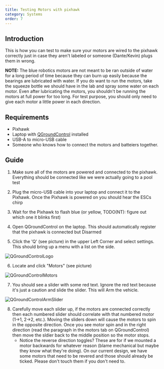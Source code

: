 ```yaml
---
title: Testing Motors with pixhawk
category: Systems
order: 7
---
```

## Introduction
This is how you can test to make sure your motors are wired to the pixhawk correctly just in case they aren't labeled or someone (Dante/Kevin) plugs them in wrong.

**NOTE:** The blue robotics motors are not meant to be ran outside of water for a long period of time because they can burn up easily because the bearings are lubricated with water.
If you do want to run the motors, take the squeeze bottle we should have in the lab and spray some water on each motor. 
Even after lubricating the motors, you shouldn't be running the motors at full power for too long. For test purpose, you should only need to give each motor a little power in each direction.

## Requirements
* Pixhawk
* Laptop with [QGroundControl](http://qgroundcontrol.com/) installed 
* USB-A to micro-USB cable
* Someone who knows how to connect the motors and batteiers together.

## Guide

1. Make sure all of the motors are powered and connected to the pixhawk. Everything should be connected like we were actually going to a pool test

2. Plug the micro-USB cable into your laptop and connect it to the Pixhawk. Once the Pixhawk is powered on you should hear the ESCs chirp

3. Wait for the Pixhawk to flash blue (or yellow, TODO(NT): figure out which one it blinks first)

4. Open QGroundControl on the laptop. This should automatically register that the pixhawk is connected but Disarmed

5. Click the 'Q' (see picture) in the upper Left Corner and select settings. This should bring up a menu with a list on the side.

![QGroundControlLogo](https://ksu-auv-team.github.io/images/QGroundControlLogo.png)

<!--![QGroundControlSettings](https://ksu-auv-team.github.io/images/QGroundControlSettings.jpg)-->

6. Locate and click "Motors" (see picture)

![QGroundControlMotors](https://ksu-auv-team.github.io/images/QGroundControlMotors.jpg)

7. You should see a slider with some red text. Ignore the red text because it's just a caution and slide the slider. This will Arm the vehicle.

![QGroundControlArmSlider](https://ksu-auv-team.github.io/images/QGroundControlArmSlider.jpg)

8. Carefully move each slider up, if the motors are connected correctly then each numbered slider should correlate with that numbered motor (1->1, 2->2, etc.). Moving the sliders down will cause the motors to spin in the opposite direction. Once you see motor spin and in the right direction (read the paragraph in the motors tab on QGroundControl) then move the sldier back to the middle position so the motor stops.
    * Notice the reverse direction toggles? These are for if we mounted a motor backwards for whatever reason (blame mechanical but maybe they know what they're doing).
      On our current design, we have some motors that need to be revered and those should already be ticked. Please don't touch them if you don't need to. 
